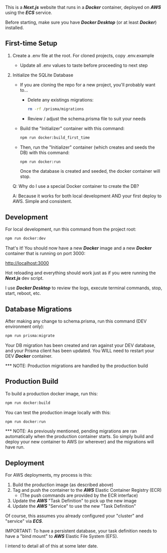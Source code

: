 This is a **_Next.js_** website that runs in a **_Docker_** container, deployed on **_AWS_** using the **_ECS_** service.

Before starting, make sure you have **_Docker Desktop_** (or at least **_Docker_**) installed.

## First-time Setup

1. Create a .env file at the root. For cloned projects, copy .env.example

    - Update all .env values to taste before proceeding to next step

2. Initialize the SQLite Database

    - If you are cloning the repo for a new project, you'll probably want to...

        - Delete any existings migrations:

            ```bash
            rm -rf /prisma/migrations
            ```

        - Review / adjust the schema.prisma file to suit your needs

    - Build the "Initializer" container with this command:

        ```bash
        npm run docker:build_first_time
        ```

    - Then, run the "Initializer" container (which creates and seeds the DB) with this command:

        ```bash
        npm run docker:run
        ```

        Once the database is created and seeded, the docker container will stop.

    Q: Why do I use a special Docker container to create the DB?

    A: Because it works for both local development AND your first deploy to AWS. Simple and consistent.

## Development

For local development, run this command from the project root:

```bash
npm run docker:dev
```

That's it! You should now have a new **_Docker_** image and a new **_Docker_** container that is running on port 3000:

[http://localhost:3000](http://localhost:3000)

Hot reloading and everything should work just as if you were running the **_Next.js_** dev script.

I use **_Docker Desktop_** to review the logs, execute terminal commands, stop, start, reboot, etc.

## Database Migrations

After making any change to schema.prisma, run this command (DEV environment only):

```bash
npm run prisma:migrate
```

Your DB migration has been created and ran against your DEV database, and your Prisma client has been updated.
You WILL need to restart your DEV **_Docker_** container.

\*\*\* NOTE: Production migrations are handled by the production build

## Production Build

To build a production docker image, run this:

```bash
npm run docker:build
```

You can test the production image locally with this:

```bash
npm run docker:run
```

\*\*\* NOTE: As previously mentioned, pending migrations are ran automatically when the production container starts.
So simply build and deploy your new container to AWS (or wherever) and the migrations will have run.

## Deployment

For AWS deployments, my process is this:

1. Build the production image (as described above)
2. Tag and push the container to the **_AWS_** Elastic Container Registry (ECR)
    - (The push commands are provided by the ECR interface)
3. Update the **_AWS_** "Task Definition" to pick up the new image
4. Update the **_AWS_** "Service" to use the new "Task Definition"

Of course, this assumes you already configured your "cluster" and "service" via **_ECS_**.

IMPORTANT: To have a persistent database, your task definition needs to have a "bind mount" to **_AWS_** Elastic File System (EFS).

I intend to detail all of this at some later date.
